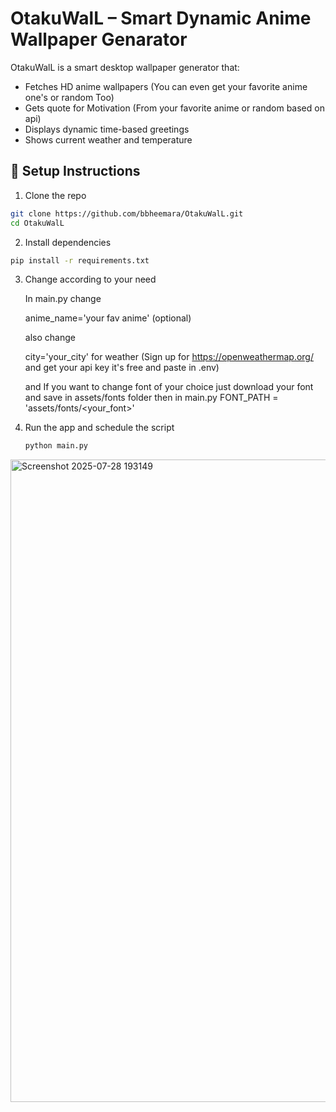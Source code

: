 # OtakuWalL – Smart Dynamic Anime Wallpaper Genarator

OtakuWalL is a smart desktop wallpaper generator that:
- Fetches HD anime wallpapers (You can even get your favorite anime one's or random Too)
- Gets quote for Motivation (From your favorite anime or random based on api)
- Displays dynamic time-based greetings 
- Shows current weather and temperature


## 🔧 Setup Instructions

1. Clone the repo
```bash
git clone https://github.com/bbheemara/OtakuWalL.git
cd OtakuWalL
```
2. Install dependencies
```bash
pip install -r requirements.txt
```
3. Change according to your need
 
   In main.py change
   
   anime_name='your fav anime' (optional)
   
   also change
   
   city='your_city' for weather (Sign up for https://openweathermap.org/ and get your api key it's free and paste in .env)
   
   and If you want to change font of your choice just download your font and save in assets/fonts folder then in main.py FONT_PATH = 'assets/fonts/<your_font>'


5. Run the app and schedule the script 
   ```bash
   python main.py
   ```

<img width="1919" height="1028" alt="Screenshot 2025-07-28 193149" src="https://github.com/user-attachments/assets/bf4ca6ad-b9ee-48d8-a3ed-ab518f4820cc" />
